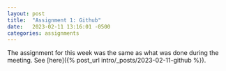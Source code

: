 ```yaml
---
layout: post
title:  "Assignment 1: Github"
date:   2023-02-11 13:16:01 -0500
categories: assignments
---
```

The assignment for this week was the same as what was done during the meeting. See [here]({% post_url intro/_posts/2023-02-11-github %}).